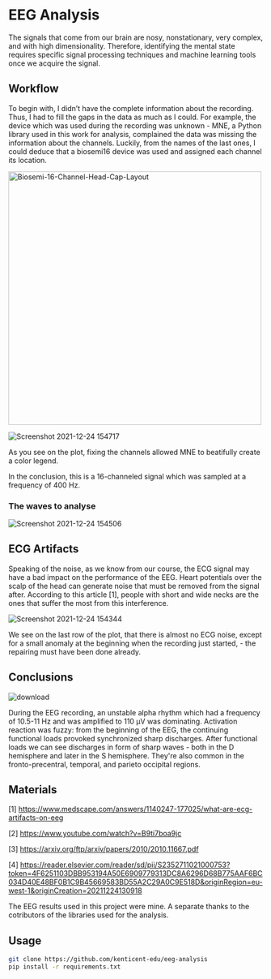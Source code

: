 # EEG Analysis

The signals that come from our brain are nosy, nonstationary, very complex, and with high dimensionality. Therefore, identifying the mental state requires specific signal processing techniques and machine learning tools once we acquire the signal.

## Workflow

To begin with, I didn’t have the complete information about the recording. Thus, I had to fill the gaps in the data as much as I could. For example, the device which was used during the recording was unknown - MNE, a Python library used in this work for analysis, complained the data was missing the information about the channels. Luckily, from the names of the last ones, I could deduce that a biosemi16 device was used and assigned each channel its location.

<img src="https://user-images.githubusercontent.com/56925230/147356509-03b59ffe-5993-4456-bc8f-619c013321b9.jpg" alt="Biosemi-16-Channel-Head-Cap-Layout" width="500"/>

![Screenshot 2021-12-24 154717](https://user-images.githubusercontent.com/56925230/147356965-01c08d0a-16e7-4191-9eb8-20249569a59a.png)

As you see on the plot, fixing the channels allowed MNE to beatifully create a color legend.

In the conclusion, this is a 16-channeled signal which was sampled at a frequency of 400 Hz.

### The waves to analyse

![Screenshot 2021-12-24 154506](https://user-images.githubusercontent.com/56925230/147356854-37ed310e-7d0a-48d8-8ed8-709029b42cd5.png)

## ECG Artifacts

Speaking of the noise, as we know from our course, the ECG signal may have a bad impact on the performance of the EEG. Heart potentials over the scalp of the head can generate noise that must be removed from the signal after. According to this article [1], people with short and wide necks are the ones that suffer the most from this interference.

![Screenshot 2021-12-24 154344](https://user-images.githubusercontent.com/56925230/147356777-f1b94a28-6c09-48bd-b795-9c54c750a896.png)

We see on the last row of the plot, that there is almost no ECG noise, except for a small anomaly at the beginning when the recording just started, - the repairing must have been done already.

## Conclusions

![download](https://user-images.githubusercontent.com/56925230/147357088-88b47db7-0fd2-4dba-9923-1ea088d3b212.png)

During the EEG recording, an unstable alpha rhythm which had a frequency of 10.5-11 Hz and was amplified to 110 µV was dominating. Activation reaction was fuzzy: from the beginning of the EEG, the continuing functional loads provoked synchronized sharp discharges. After functional loads we can see discharges in form of sharp waves - both in the D hemisphere and later in the S hemisphere. They're also common in the fronto-precentral, temporal, and parieto occipital regions.

## Materials

[1] https://www.medscape.com/answers/1140247-177025/what-are-ecg-artifacts-on-eeg

[2] https://www.youtube.com/watch?v=B9ti7boa9jc

[3] https://arxiv.org/ftp/arxiv/papers/2010/2010.11667.pdf

[4] https://reader.elsevier.com/reader/sd/pii/S2352711021000753?token=4F6251103DBB953194A50E6909779313DC8A6296D68B775AAF6BC034D40E48BF0B1C9B45669583BD55A2C29A0C9E518D&originRegion=eu-west-1&originCreation=20211224130918

The EEG results used in this project were mine. A separate thanks to the cotributors of the libraries used for the analysis.

## Usage

```bash
git clone https://github.com/kenticent-edu/eeg-analysis
pip install -r requirements.txt
```
